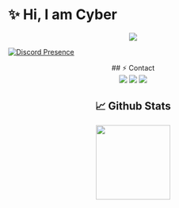 # ✨ Hi, I am Cyber 

<div align="center">
    <img src="https://komarev.com/ghpvc/?username=Cyber-Woxy&color=blue"/>
</div>  


   [![Discord Presence](https://lanyard-profile-readme.vercel.app/api/982380449890455572?theme=light&bg=1c1c1c&animated=false&hideDiscrim=false&borderRadius=30px)](https://discord.com/users/708818100992213102)



               
<div align="center">
 ## ⚡ Contact

<div align="center">
    <a href="https://discord.com/users/708818100992213102" target="_blank"><img src="https://img.shields.io/badge/-Cyber-black?style=for-the-badge&logo=discord&logoColor=1e44ee"></a>
    <a href="https://github.com/Cyber-Woxy" target="_blank"><img src="https://img.shields.io/badge/-Cyber-black?style=for-the-badge&logo=github&logoColor=white"></a>
    <a href="https://discord.gg/rate" target="_blank"><img src="https://img.shields.io/badge/-Rate%201993-black?style=for-the-badge&logo=discord&logoColor=1e44ee"></a>
</div>



## 📈 Github Stats

<div align="center">
    <img src="https://github-readme-stats.vercel.app/api?username=Cyber-Woxy&show_icons=true&theme=radical&hide_border=true" width="%100" height="150px">
    <br>
</div>
